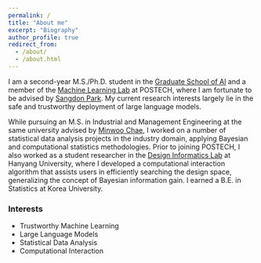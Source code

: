 ```yaml
---
permalink: /
title: "About me"
excerpt: "Biography"
author_profile: true
redirect_from: 
  - /about/
  - /about.html
---
```



I am a second-year M.S./Ph.D. student in the [Graduate School of AI](https://ai.postech.ac.kr/) and a member of the [Machine Learning Lab](https://ml.postech.ac.kr/) at POSTECH, where I am fortunate to be advised by [Sangdon Park](https://sangdon.github.io/). My current research interests largely lie in the safe and trustworthy deployment of large language models.

While pursuing an M.S. in Industrial and Management Engineering at the same university advised by [Minwoo Chae](https://sds.postech.ac.kr/), I worked on a number of statistical data analysis projects in the industry domain, applying Bayesian and computational statistics methodologies. Prior to joining POSTECH, I also worked as a student researcher in the [Design Informatics Lab](https://designinformatics.hanyang.ac.kr/) at Hanyang University, where I developed a computational interaction algorithm that assists users in efficiently searching the design space, generalizing the concept of Bayesian information gain. I earned a B.E. in Statistics at Korea University.


### Interests
- Trustworthy Machine Learning
- Large Language Models
- Statistical Data Analysis
- Computational Interaction
